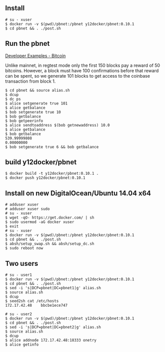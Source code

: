 Install
------
```
# su - xuser
$ docker run -v $(pwd)/pbnet:/pbnet y12docker/pbnet:0.10.1
$ cd pbnet && . ./post.sh
```
Run the pbnet
-----

[Developer Examples - Bitcoin](https://bitcoin.org/en/developer-examples#simple-spending)

Unlike mainnet, in regtest mode only the first 150 blocks pay a reward of 50 bitcoins. However, a block must have 100 confirmations before that reward can be spent, so we generate 101 blocks to get access to the coinbase transaction from block 1.
```
$ cd pbnet && source alias.sh
$ dcup
$ dc ps
$ alice setgenerate true 101
$ alice getbalance
$ bob setgenerate true 10
$ bob getbalance
$ bob getpeerinfo
$ alice sendtoaddress $(bob getnewaddress) 10.0
$ alice getbalance
$ bob getbalance
539.99999808
0.00000000
$ bob setgenerate true 6 && bob getbalance
```

build y12docker/pbnet
---
```
$ docker build -t y12docker/pbnet:0.10.1 .
$ docker push y12docker/pbnet:0.10.1
```

Install on new DigitalOcean/Ubuntu 14.04 x64
-----------
```
# adduser xuser
# adduser xuser sudo
# su - xuser
$ wget -qO- https://get.docker.com/ | sh
$ sudo usermod -aG docker xuser
$ exit
# su - xuser
$ docker run -v $(pwd)/pbnet:/pbnet y12docker/pbnet:0.10.1
$ cd pbnet && . ./post.sh
$ absh/setup_swap.sh && absh/setup_dc.sh
$ sudo reboot now
```

Two users
-------
```
# su - user1
$ docker run -v $(pwd)/pbnet:/pbnet y12docker/pbnet:0.10.1
$ cd pbnet && . ./post.sh
$ sed -i 's|DCP=pbnet|DC=pbnet1|g' alias.sh
$ source alias.sh
$ dcup
$ seed2sh cat /etc/hosts
172.17.42.48    bbcbe1ece747

# su - user2
$ docker run -v $(pwd)/pbnet:/pbnet y12docker/pbnet:0.10.1
$ cd pbnet && . ./post.sh
$ sed -i 's|DCP=pbnet|DC=pbnet2|g' alias.sh
$ source alias.sh
$ dcup
$ alice addnode 172.17.42.48:18333 onetry
$ alice getinfo
```
